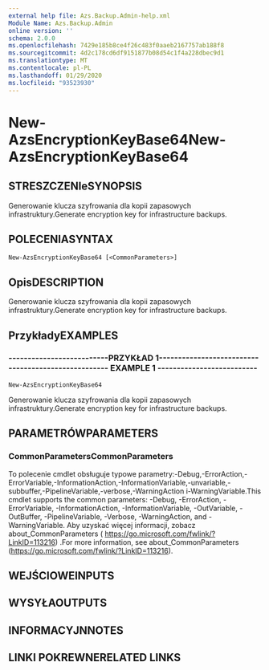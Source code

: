 ```yaml
---
external help file: Azs.Backup.Admin-help.xml
Module Name: Azs.Backup.Admin
online version: ''
schema: 2.0.0
ms.openlocfilehash: 7429e185b8ce4f26c483f0aaeb2167757ab188f8
ms.sourcegitcommit: 4d2c178cd6df9151877b08d54c1f4a228dbec9d1
ms.translationtype: MT
ms.contentlocale: pl-PL
ms.lasthandoff: 01/29/2020
ms.locfileid: "93523930"
---
```

# <span data-ttu-id="2e8ff-101">New-AzsEncryptionKeyBase64</span><span class="sxs-lookup"><span data-stu-id="2e8ff-101">New-AzsEncryptionKeyBase64</span></span>

## <span data-ttu-id="2e8ff-102">STRESZCZENIe</span><span class="sxs-lookup"><span data-stu-id="2e8ff-102">SYNOPSIS</span></span>
<span data-ttu-id="2e8ff-103">Generowanie klucza szyfrowania dla kopii zapasowych infrastruktury.</span><span class="sxs-lookup"><span data-stu-id="2e8ff-103">Generate encryption key for infrastructure backups.</span></span>

## <span data-ttu-id="2e8ff-104">POLECENIA</span><span class="sxs-lookup"><span data-stu-id="2e8ff-104">SYNTAX</span></span>

```
New-AzsEncryptionKeyBase64 [<CommonParameters>]
```

## <span data-ttu-id="2e8ff-105">Opis</span><span class="sxs-lookup"><span data-stu-id="2e8ff-105">DESCRIPTION</span></span>
<span data-ttu-id="2e8ff-106">Generowanie klucza szyfrowania dla kopii zapasowych infrastruktury.</span><span class="sxs-lookup"><span data-stu-id="2e8ff-106">Generate encryption key for infrastructure backups.</span></span>

## <span data-ttu-id="2e8ff-107">Przykłady</span><span class="sxs-lookup"><span data-stu-id="2e8ff-107">EXAMPLES</span></span>

### <span data-ttu-id="2e8ff-108">--------------------------PRZYKŁAD 1--------------------------</span><span class="sxs-lookup"><span data-stu-id="2e8ff-108">-------------------------- EXAMPLE 1 --------------------------</span></span>
```
New-AzsEncryptionKeyBase64
```

<span data-ttu-id="2e8ff-109">Generowanie klucza szyfrowania dla kopii zapasowych infrastruktury.</span><span class="sxs-lookup"><span data-stu-id="2e8ff-109">Generate encryption key for infrastructure backups.</span></span>

## <span data-ttu-id="2e8ff-110">PARAMETRÓW</span><span class="sxs-lookup"><span data-stu-id="2e8ff-110">PARAMETERS</span></span>

### <span data-ttu-id="2e8ff-111">CommonParameters</span><span class="sxs-lookup"><span data-stu-id="2e8ff-111">CommonParameters</span></span>
<span data-ttu-id="2e8ff-112">To polecenie cmdlet obsługuje typowe parametry:-Debug,-ErrorAction,-ErrorVariable,-InformationAction,-InformationVariable,-unvariable,-subbuffer,-PipelineVariable,-verbose,-WarningAction i-WarningVariable.</span><span class="sxs-lookup"><span data-stu-id="2e8ff-112">This cmdlet supports the common parameters: -Debug, -ErrorAction, -ErrorVariable, -InformationAction, -InformationVariable, -OutVariable, -OutBuffer, -PipelineVariable, -Verbose, -WarningAction, and -WarningVariable.</span></span> <span data-ttu-id="2e8ff-113">Aby uzyskać więcej informacji, zobacz about_CommonParameters ( https://go.microsoft.com/fwlink/?LinkID=113216) .</span><span class="sxs-lookup"><span data-stu-id="2e8ff-113">For more information, see about_CommonParameters (https://go.microsoft.com/fwlink/?LinkID=113216).</span></span>

## <span data-ttu-id="2e8ff-114">WEJŚCIOWE</span><span class="sxs-lookup"><span data-stu-id="2e8ff-114">INPUTS</span></span>

## <span data-ttu-id="2e8ff-115">WYSYŁA</span><span class="sxs-lookup"><span data-stu-id="2e8ff-115">OUTPUTS</span></span>

## <span data-ttu-id="2e8ff-116">INFORMACYJN</span><span class="sxs-lookup"><span data-stu-id="2e8ff-116">NOTES</span></span>

## <span data-ttu-id="2e8ff-117">LINKI POKREWNE</span><span class="sxs-lookup"><span data-stu-id="2e8ff-117">RELATED LINKS</span></span>

